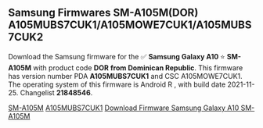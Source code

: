 <h2>Samsung Firmwares SM-A105M(DOR) A105MUBS7CUK1/A105MOWE7CUK1/A105MUBS7CUK2</h2>
Download the Samsung firmware for the ✅ <strong>Samsung Galaxy A10 </strong> ⭐ <strong>SM-A105M</strong> with product code <strong>DOR</strong> <strong> from Dominican Republic</strong>. This firmware has version number PDA <strong>A105MUBS7CUK1</strong> and CSC A105MOWE7CUK1. The operating system of this firmware is Android R , with build date 2021-11-25. Changelist <strong>21848546</strong>.


[SM-A105M](https://samfirm.shop/samsung/model/SM-A105M)
[A105MUBS7CUK1](https://samfirm.shop/samsung/pda/A105MUBS7CUK1)
[Download Firmware Samsung Galaxy A10 SM-A105M](https://samfirm.shop/samsung/firmware/477707)
